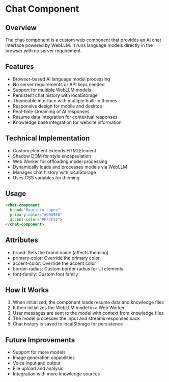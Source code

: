 # Chat Component

## Overview
The chat-component is a custom web component that provides an AI chat interface powered by WebLLM. It runs language models directly in the browser with no server requirement.

## Features
- Browser-based AI language model processing
- No server requirements or API keys needed
- Support for multiple WebLLM models
- Persistent chat history with localStorage
- Themeable interface with multiple built-in themes
- Responsive design for mobile and desktop
- Real-time streaming of AI responses
- Resume data integration for contextual responses
- Knowledge base integration for website information

## Technical Implementation
- Custom element extends HTMLElement
- Shadow DOM for style encapsulation
- Web Worker for offloading model processing
- Dynamically loads and processes models via WebLLM
- Manages chat history with localStorage
- Uses CSS variables for theming

## Usage
```html
<chat-component 
  brand="Mauricio Lopez" 
  primary-color="#00A9E0" 
  accent-color="#FF7F32">
</chat-component>
```

## Attributes
- brand: Sets the brand name (affects theming)
- primary-color: Override the primary color
- accent-color: Override the accent color
- border-radius: Custom border radius for UI elements
- font-family: Custom font family

## How It Works
1. When initialized, the component loads resume data and knowledge files
2. It then initializes the WebLLM model in a Web Worker
3. User messages are sent to the model with context from knowledge files
4. The model processes the input and streams responses back
5. Chat history is saved to localStorage for persistence

## Future Improvements
- Support for more models
- Image generation capabilities
- Voice input and output
- File upload and analysis
- Integration with more knowledge sources